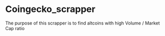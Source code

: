 # Coingecko_scrapper
The purpose of this scrapper is to find altcoins with high Volume / Market Cap ratio
